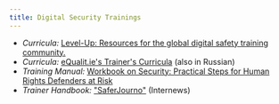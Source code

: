```yaml
---
title: Digital Security Trainings
---
```



  * *Curricula:* [Level-Up: Resources for the global digital safety training community.](https://www.level-up.cc/)
  * *Curricula:* [eQualit.ie's Trainer's Curricula](https://learn.equalit.ie/wiki/Curricula) (also in Russian)
  * *Training Manual:* [Workbook on Security: Practical Steps for Human Rights Defenders at Risk](https://www.frontlinedefenders.org/en/resource-publication/workbook-security-practical-steps-human-rights-defenders-risk)
  * *Trainer Handbook:* ["SaferJourno"](https://saferjourno.org) (Internews)

